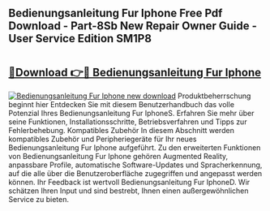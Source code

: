 ## Bedienungsanleitung Fur Iphone Free Pdf Download - Part-8Sb New Repair Owner Guide - User Service Edition SM1P8

# <h2><a href="http://df59qp.blite.top/?on=Bedienungsanleitung+Fur+Iphone">🔗Download 👉🔴 Bedienungsanleitung Fur Iphone</a></h2>

[![Bedienungsanleitung Fur Iphone new download](https://i.imgur.com/lujVjoI.png)](http://df59qp.blite.top/?on=Bedienungsanleitung+Fur+Iphone)
Produktbeherrschung beginnt hier Entdecken Sie mit diesem Benutzerhandbuch das volle Potenzial Ihres Bedienungsanleitung Fur IphoneS. Erfahren Sie mehr über seine Funktionen, Installationsschritte, Betriebsverfahren und Tipps zur Fehlerbehebung. Kompatibles Zubehör In diesem Abschnitt werden kompatibles Zubehör und Peripheriegeräte für Ihr neues Bedienungsanleitung Fur Iphone aufgeführt. Zu den erweiterten Funktionen von Bedienungsanleitung Fur Iphone gehören Augmented Reality, anpassbare Profile, automatische Software-Updates und Spracherkennung, auf die alle über die Benutzeroberfläche zugegriffen und angepasst werden können. Ihr Feedback ist wertvoll Bedienungsanleitung Fur IphoneD. Wir schätzen Ihren Input und sind bestrebt, Ihnen einen außergewöhnlichen Service zu bieten.
